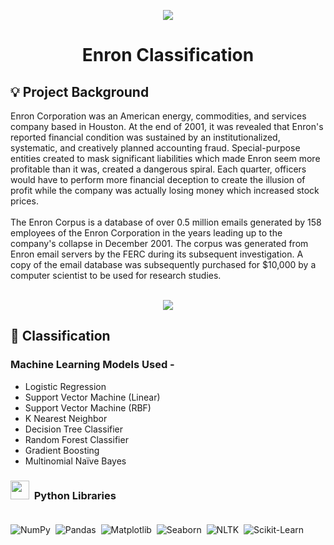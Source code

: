 <p id="top" align="center"> <img src="https://user-images.githubusercontent.com/55101825/127717435-0b07c1ce-291f-427d-9b4f-3511255d87ca.png"></p>

<h1 id="top" align="center">Enron Classification </h1>

## :bulb: Project Background

Enron Corporation was an American energy, commodities, and services company based in Houston. At the end of 2001, it was revealed that Enron's reported financial condition was sustained by an institutionalized, systematic, and creatively planned accounting fraud. Special-purpose entities created to mask significant liabilities which made Enron seem more profitable than it was, created a dangerous spiral. Each quarter, officers would have to perform more financial deception to create the illusion of profit while the company was actually losing money which increased stock prices.<br><br>
The Enron Corpus is a database of over 0.5 million emails generated by 158 employees of the Enron Corporation in the years leading up to the company's collapse in December 2001. The corpus was generated from Enron email servers by the FERC during its subsequent investigation. A copy of the email database was subsequently purchased for $10,000 by a computer scientist to be used for research studies.<br><br>

<p id="top" align="center"> <img src="https://user-images.githubusercontent.com/55101825/127718062-2152d3d0-620a-4bd0-953e-fa602c892f38.png"></p>



## :speech_balloon: Classification

### Machine Learning Models Used -

- Logistic Regression
- Support Vector Machine (Linear)
- Support Vector Machine (RBF)
- K Nearest Neighbor
- Decision Tree Classifier
- Random Forest Classifier
- Gradient Boosting
- Multinomial Naïve Bayes <br>

### <img width="30px" src="https://user-images.githubusercontent.com/55101825/127714983-bebad7f7-f81c-4072-8033-0c4cf5773de2.png">  &nbsp;Python Libraries <br><br>

![NumPy](https://img.shields.io/badge/-NumPy-05122A?style=flat&logo=NumPy)&nbsp;
![Pandas](https://img.shields.io/badge/-Pandas-05122A?style=flat&logo=Pandas)&nbsp;
![Matplotlib](https://img.shields.io/badge/-Matplotlib-05122A?style=flat&logo=Matplotlib)&nbsp;
![Seaborn](https://img.shields.io/badge/-Seaborn-05122A?style=flat&logo=Seaborn)&nbsp;
![NLTK](https://img.shields.io/badge/-NLTK-05122A?style=flat&logo=NLTK)&nbsp;
![Scikit-Learn](https://img.shields.io/badge/-ScikitLearn-05122A?style=flat&logo=scikit-learn)

